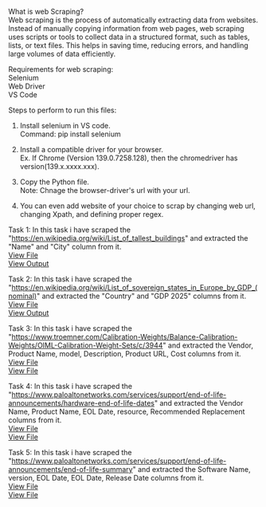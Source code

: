 What is web Scraping?  
Web scraping is the process of automatically extracting data from websites. Instead of manually copying information from web pages, web scraping uses scripts or tools to collect data in a structured format, such as tables, lists, or text files. This helps in saving time, reducing errors, and handling large volumes of data efficiently.

Requirements for web scraping:  
Selenium  
Web Driver  
VS Code

Steps to perform to run this files:  
1. Install selenium in VS code.  
   Command: pip install selenium

2. Install a compatible driver for your browser.  
   Ex. If Chrome (Version 139.0.7258.128), then the chromedriver has  
   version(139.x.xxxx.xxx).

3. Copy the Python file.  
   Note: Chnage the browser-driver's url with your url.

4. You can even add website of your choice to scrap by changing web url, changing Xpath, and defining proper regex.

Task 1: In this task i have scraped the "https://en.wikipedia.org/wiki/List_of_tallest_buildings" and extracted the "Name" and "City" column from it.  
[View File](https://github.com/pornimarahane/ApexaiQ-Internship-tasks-Pornima/blob/main/Web-Scrapping/ScrapTask1.py)  
[View Output](https://github.com/pornimarahane/ApexaiQ-Internship-tasks-Pornima/blob/main/Web-Scrapping/ScrapTask1_output.csv)  

Task 2: In this task i have scraped the "https://en.wikipedia.org/wiki/List_of_sovereign_states_in_Europe_by_GDP_(nominal)" and extracted the "Country" and "GDP 2025" columns from it.  
[View File](https://github.com/pornimarahane/ApexaiQ-Internship-tasks-Pornima/blob/main/Web-Scrapping/ScrapTask2.py)  
[View Output](https://github.com/pornimarahane/ApexaiQ-Internship-tasks-Pornima/blob/main/Web-Scrapping/ScrapTask2_output.csv)  

Task 3: In this task i have scraped the "https://www.troemner.com/Calibration-Weights/Balance-Calibration-Weights/OIML-Calibration-Weight-Sets/c/3944" and extracted the Vendor, Product Name, model, Description, Product URL, Cost columns from it.  
[View File](https://github.com/pornimarahane/ApexaiQ-Internship-tasks-Pornima/blob/main/Web-Scrapping/webscrapingtask(troemner).py)  
[View File](https://github.com/pornimarahane/ApexaiQ-Internship-tasks-Pornima/blob/main/Web-Scrapping/troemner_products.csv)

Task 4: In this task i have scraped the "https://www.paloaltonetworks.com/services/support/end-of-life-announcements/hardware-end-of-life-dates" and extracted the Vendor Name, Product Name, EOL Date, resource, Recommended Replacement columns from it.  
[View File](https://github.com/pornimarahane/ApexaiQ-Internship-tasks-Pornima/blob/main/Web-Scrapping/PaloAlto(Hardware).py)  
[View File](https://github.com/pornimarahane/ApexaiQ-Internship-tasks-Pornima/blob/main/Web-Scrapping/PaloAlto(Hardware).csv)

Task 5: In this task i have scraped the "https://www.paloaltonetworks.com/services/support/end-of-life-announcements/end-of-life-summary" and extracted the Software Name,  version, EOL Date, EOL Date, Release Date columns from it.  
[View File](https://github.com/pornimarahane/ApexaiQ-Internship-tasks-Pornima/blob/main/Web-Scrapping/PaloAlto(Software).py)  
[View File](https://github.com/pornimarahane/ApexaiQ-Internship-tasks-Pornima/blob/main/Web-Scrapping/PaloAlto(Software).csv)






